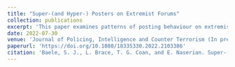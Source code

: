 ```yaml
---
title: "Super-(and Hyper-) Posters on Extremist Forums"
collection: publications
excerpt: 'This paper examines patterns of posting behaviour on extremist online forums in order to empirically identify and define classes of highly active super-posters. Using a unique dataset of 8 far-right, 7 Salafi-jihadist, and 2 Incel forums, totalling 12,569,639 unique posts, the study operates a three-dimensional analysis of super-posters (Gini coefficient, Fisher-Jenks algorithm, network analysis) that sheds light on the type of influence at play in these online spaces. Our study shows that extremist forums consistently display four statistically distinguishable classes of posters from the least active hypo-posters to the most active hyper-posters, as well as demonstrating that, while hyper-posters activity is remarkable, they are not necessarily the most central or connected members of extremist forums. These findings, which suggest that extremist forums are places where both minority and majority influences occur, not only advance our understanding of a key locus of online radicalisation; they also pave the way for sounder interventions to monitor and disrupt the phenomenon.'
date: 2022-07-30
venue: 'Journal of Policing, Intelligence and Counter Terrorism (In press)'
paperurl: 'https://doi.org/10.1080/18335330.2022.2103386'
citation: 'Baele, S. J., L. Brace, T. G. Coan, and E. Naserian. Super-(and Hyper-) Posters on Extremist Forums. Journal of Policing, Intelligence and Counter Terrorism (2022)'
---
```


